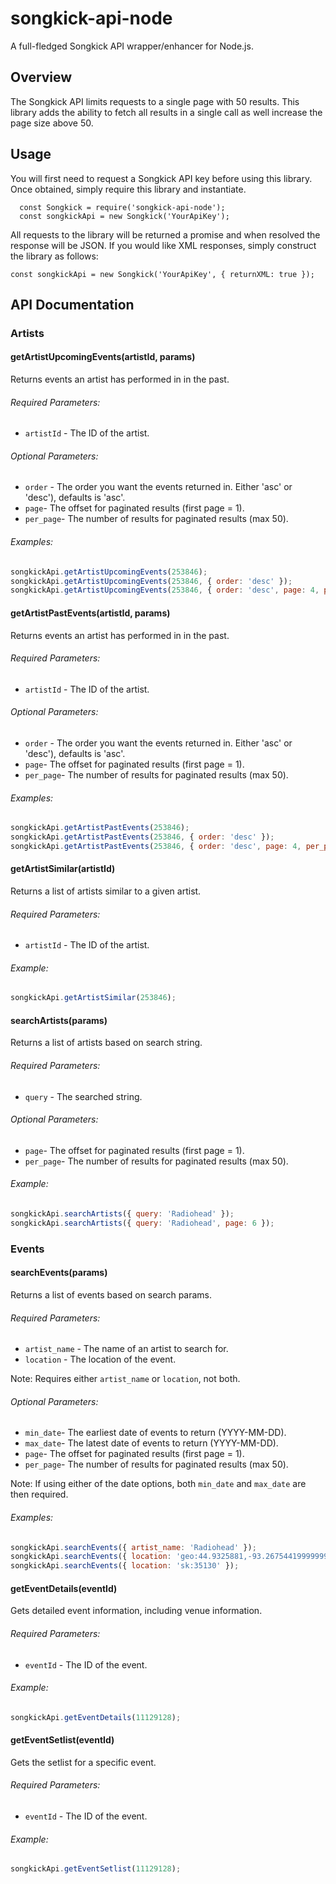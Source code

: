 # songkick-api-node
A full-fledged Songkick API wrapper/enhancer for Node.js.

## Overview
The Songkick API limits requests to a single page with 50 results.
This library adds the ability to fetch all results in a single call as well increase the page size above 50.

## Usage
You will first need to request a Songkick API key before using this library.
Once obtained, simply require this library and instantiate.

```
  const Songkick = require('songkick-api-node');
  const songkickApi = new Songkick('YourApiKey');
```

All requests to the library will be returned a promise and when resolved the response will be JSON.
If you would like XML responses, simply construct the library as follows:
```
const songkickApi = new Songkick('YourApiKey', { returnXML: true });
```

## API Documentation
### Artists
#### getArtistUpcomingEvents(artistId, params)
Returns events an artist has performed in in the past.

###### Required Parameters:
* `artistId` - The ID of the artist.

###### Optional Parameters:
* `order` - The order you want the events returned in. Either 'asc' or 'desc'), defaults is 'asc'.
* `page`- The offset for paginated results (first page = 1).
* `per_page`- The number of results for paginated results (max 50).

###### Examples:
```js
songkickApi.getArtistUpcomingEvents(253846);
songkickApi.getArtistUpcomingEvents(253846, { order: 'desc' });
songkickApi.getArtistUpcomingEvents(253846, { order: 'desc', page: 4, per_page: 25 });
```

#### getArtistPastEvents(artistId, params)
Returns events an artist has performed in in the past.

###### Required Parameters:
* `artistId` - The ID of the artist.

###### Optional Parameters:
* `order` - The order you want the events returned in. Either 'asc' or 'desc'), defaults is 'asc'.
* `page`- The offset for paginated results (first page = 1).
* `per_page`- The number of results for paginated results (max 50).

###### Examples:
```js
songkickApi.getArtistPastEvents(253846);
songkickApi.getArtistPastEvents(253846, { order: 'desc' });
songkickApi.getArtistPastEvents(253846, { order: 'desc', page: 4, per_page: 25 });
```

#### getArtistSimilar(artistId)
Returns a list of artists similar to a given artist.

###### Required Parameters:
* `artistId` - The ID of the artist.

###### Example:
```js
songkickApi.getArtistSimilar(253846);
```

#### searchArtists(params)
Returns a list of artists based on search string.

###### Required Parameters:
* `query` - The searched string.

###### Optional Parameters:
* `page`- The offset for paginated results (first page = 1).
* `per_page`- The number of results for paginated results (max 50).

###### Example:
```js
songkickApi.searchArtists({ query: 'Radiohead' });
songkickApi.searchArtists({ query: 'Radiohead', page: 6 });
```

### Events
#### searchEvents(params)
Returns a list of events based on search params.

###### Required Parameters:
* `artist_name` - The name of an artist to search for.
* `location` - The location of the event. 

Note: Requires either `artist_name` or `location`, not both.

###### Optional Parameters:
* `min_date`- The earliest date of events to return (YYYY-MM-DD).
* `max_date`- The latest date of events to return (YYYY-MM-DD).
* `page`- The offset for paginated results (first page = 1).
* `per_page`- The number of results for paginated results (max 50).

Note: If using either of the date options, both `min_date` and `max_date` are then required.

###### Examples:
```js
songkickApi.searchEvents({ artist_name: 'Radiohead' });
songkickApi.searchEvents({ location: 'geo:44.9325881,-93.26754419999999' });
songkickApi.searchEvents({ location: 'sk:35130' });
```

#### getEventDetails(eventId)
Gets detailed event information, including venue information.

###### Required Parameters:
  * `eventId` - The ID of the event.

###### Example:
```js
songkickApi.getEventDetails(11129128);
```

#### getEventSetlist(eventId)
Gets the setlist for a specific event.

###### Required Parameters:
  * `eventId` - The ID of the event.

###### Example:
```js
songkickApi.getEventSetlist(11129128);
```
